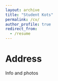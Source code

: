 ```yaml
---
layout: archive
title: "Student Kots"
permalink: /cv/
author_profile: true
redirect_from:
  - /resume
---
```


Address
=======
Info and photos

